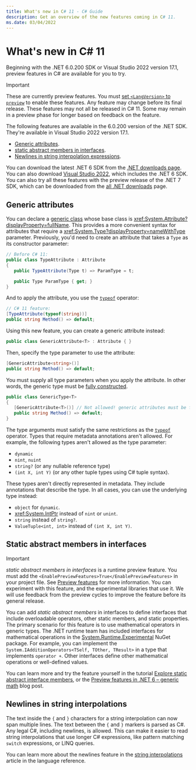 ```yaml
---
title: What's new in C# 11 - C# Guide
description: Get an overview of the new features coming in C# 11.
ms.date: 03/04/2022
---
```

# What's new in C# 11

Beginning with the .NET 6.0.200 SDK or Visual Studio 2022 version 17.1, preview features in C# are available for you to try.

> [!IMPORTANT]
> These are currently preview features. You must [set `<LangVersion>` to `preview`](../language-reference/compiler-options/language.md#langversion) to enable these features. Any feature may change before its final release. These features may not all be released in C# 11. Some may remain in a preview phase for longer based on feedback on the feature.

The following features are available in the 6.0.200 version of the .NET SDK. They're available in Visual Studio 2022 version 17.1.

- [Generic attributes](#generic-attributes).
- [static abstract members in interfaces](#static-abstract-members-in-interfaces).
- [Newlines in string interpolation expressions](#newlines-in-string-interpolations).

You can download the latest .NET 6 SDK from the [.NET downloads page](https://dotnet.microsoft.com/download). You can also download [Visual Studio 2022](https://visualstudio.microsoft.com/vs/), which includes the .NET 6 SDK.
You can also try all these features with the preview release of the .NET 7 SDK, which can be downloaded from the [all .NET downloads](https://dotnet.microsoft.com/download/dotnet) page.

## Generic attributes

You can declare a [generic class](../programming-guide/generics/generic-classes.md) whose base class is <xref:System.Attribute?displayProperty=fullName>. This provides a more convenient syntax for attributes that require a <xref:System.Type?displayProperty=nameWithType> parameter. Previously, you'd need to create an attribute that takes a `Type` as its constructor parameter:

```csharp
// Before C# 11:
public class TypeAttribute : Attribute
{
   public TypeAttribute(Type t) => ParamType = t;

   public Type ParamType { get; }
}
```

And to apply the attribute, you use the [`typeof`](../language-reference/operators/type-testing-and-cast.md#typeof-operator) operator:

```csharp
// C# 11 feature:
[TypeAttribute(typeof(string))]
public string Method() => default;
```

Using this new feature, you can create a generic attribute instead:

```csharp
public class GenericAttribute<T> : Attribute { }
```

Then, specify the type parameter to use the attribute:

```csharp
[GenericAttribute<string>()]
public string Method() => default;
```

You must supply all type parameters when you apply the attribute. In other words, the generic type must be [fully constructed](~/_csharpstandard/standard/types.md#84-constructed-types).

```csharp
public class GenericType<T>
{
   [GenericAttribute<T>()] // Not allowed! generic attributes must be fully constructed types.
   public string Method() => default;
}
```

The type arguments must satisfy the same restrictions as the [`typeof`](../language-reference/operators/type-testing-and-cast.md#typeof-operator) operator. Types that require metadata annotations aren't allowed. For example, the following types aren't allowed as the type parameter:

- `dynamic`
- `nint`, `nuint`
- `string?` (or any nullable reference type)
- `(int X, int Y)` (or any other tuple types using C# tuple syntax).

These types aren't directly represented in metadata. They include annotations that describe the type. In all cases, you can use the underlying type instead:

- `object` for `dynamic`.
- <xref:System.IntPtr> instead of `nint` or `unint`.
- `string` instead of `string?`.
- `ValueTuple<int, int>` instead of `(int X, int Y)`.

## Static abstract members in interfaces

> [!IMPORTANT]
> *static abstract members in interfaces* is a runtime preview feature. You must add the `<EnablePreviewFeatures>True</EnablePreviewFeatures>` in your project file. See [Preview features](https://aka.ms/dotnet-warnings/preview-features) for more information. You can experiment with this feature, and the experimental libraries that use it. We will use feedback from the preview cycles to improve the feature before its general release.

You can add *static abstract members* in interfaces to define interfaces that include overloadable operators, other static members, and static properties. The primary scenario for this feature is to use mathematical operators in generic types. The .NET runtime team has included interfaces for mathematical operations in the [System.Runtime.Experimental](https://www.nuget.org/packages/System.Runtime.Experimental/) NuGet package. For example, you can implement the `System.IAdditionOperators<TSelf, TOther, TResult>` in a type that implements `operator +`. Other interfaces define other mathematical operations or well-defined values.

You can learn more and try the feature yourself in the tutorial [Explore static abstract interface members](./tutorials/static-abstract-interface-methods.md), or the [Preview features in .NET 6 – generic math](https://devblogs.microsoft.com/dotnet/preview-features-in-net-6-generic-math/) blog post.

## Newlines in string interpolations

The text inside the `{` and `}` characters for a string interpolation can now span multiple lines. The text between the `{` and `}` markers is parsed as C#. Any legal C#, including newlines, is allowed. This can make it easier to read string interpolations that use longer C# expressions, like pattern matching `switch` expressions, or LINQ queries.

You can learn more about the newlines feature in the [string interpolations](../language-reference/tokens/interpolated.md) article in the language reference.
